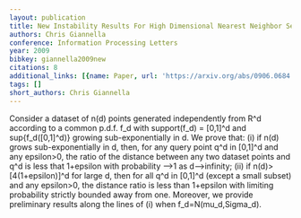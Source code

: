 ```yaml
---
layout: publication
title: New Instability Results For High Dimensional Nearest Neighbor Search
authors: Chris Giannella
conference: Information Processing Letters
year: 2009
bibkey: giannella2009new
citations: 8
additional_links: [{name: Paper, url: 'https://arxiv.org/abs/0906.0684'}]
tags: []
short_authors: Chris Giannella
---
```

Consider a dataset of n(d) points generated independently from R^d according
to a common p.d.f. f_d with support(f_d) = [0,1]^d and sup\{f_d([0,1]^d)\}
growing sub-exponentially in d. We prove that: (i) if n(d) grows
sub-exponentially in d, then, for any query point q^d in [0,1]^d and any
epsilon>0, the ratio of the distance between any two dataset points and q^d is
less that 1+epsilon with probability -->1 as d-->infinity; (ii) if
n(d)>[4(1+epsilon)]^d for large d, then for all q^d in [0,1]^d (except a small
subset) and any epsilon>0, the distance ratio is less than 1+epsilon with
limiting probability strictly bounded away from one. Moreover, we provide
preliminary results along the lines of (i) when f_d=N(mu_d,Sigma_d).
